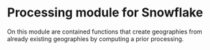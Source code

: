 # Processing module for Snowflake

On this module are contained functions that create geographies from already existing geographies by computing a prior processing.